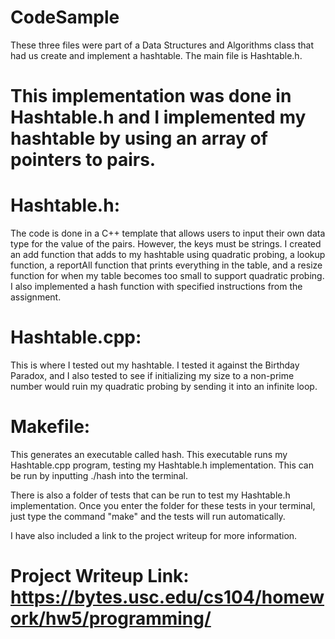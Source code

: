 # CodeSample

These three files were part of a Data Structures and Algorithms class that had us create and implement a hashtable. 
The main file is Hashtable.h. 

# This implementation was done in Hashtable.h and I implemented my hashtable by using an array of pointers to pairs. 

# Hashtable.h: 
The code is done in a C++ template that allows users to input their own data type for the value of the pairs. 
However, the keys must be strings. I created an add function that adds to my hashtable using quadratic probing, a lookup function, a reportAll function
that prints everything in the table, and a resize function for when my table becomes too small to support quadratic probing.
I also implemented a hash function with specified instructions from the assignment. 

# Hashtable.cpp: 
This is where I tested out my hashtable. I tested it against the Birthday Paradox, and I also tested to see if 
initializing my size to a non-prime number would ruin my quadratic probing by sending it into an infinite loop. 

# Makefile:
This generates an executable called hash. This executable runs my Hashtable.cpp program, testing my Hashtable.h implementation.
This can be run by inputting ./hash into the terminal. 

There is also a folder of tests that can be run to test my Hashtable.h implementation. Once you enter the folder for these tests in your terminal,
just type the command "make" and the tests will run automatically. 

I have also included a link to the project writeup for more information. 
# Project Writeup Link: https://bytes.usc.edu/cs104/homework/hw5/programming/
